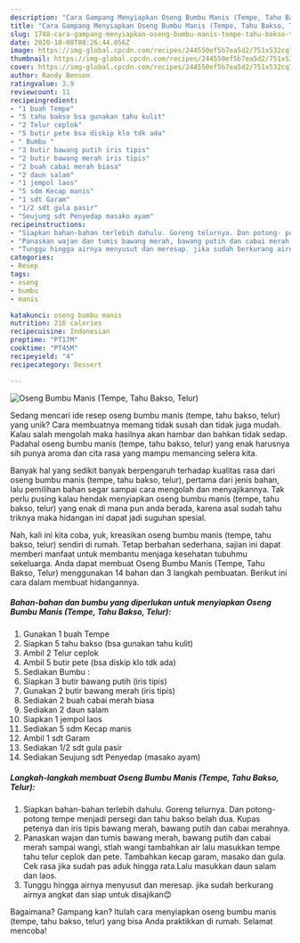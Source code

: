 ```yaml
---
description: "Cara Gampang Menyiapkan Oseng Bumbu Manis (Tempe, Tahu Bakso, Telur), Enak"
title: "Cara Gampang Menyiapkan Oseng Bumbu Manis (Tempe, Tahu Bakso, Telur), Enak"
slug: 1748-cara-gampang-menyiapkan-oseng-bumbu-manis-tempe-tahu-bakso-telur-enak
date: 2020-10-08T08:26:44.056Z
image: https://img-global.cpcdn.com/recipes/244550ef5b7ea5d2/751x532cq70/oseng-bumbu-manis-tempe-tahu-bakso-telur-foto-resep-utama.jpg
thumbnail: https://img-global.cpcdn.com/recipes/244550ef5b7ea5d2/751x532cq70/oseng-bumbu-manis-tempe-tahu-bakso-telur-foto-resep-utama.jpg
cover: https://img-global.cpcdn.com/recipes/244550ef5b7ea5d2/751x532cq70/oseng-bumbu-manis-tempe-tahu-bakso-telur-foto-resep-utama.jpg
author: Randy Benson
ratingvalue: 3.9
reviewcount: 11
recipeingredient:
- "1 buah Tempe"
- "5 tahu bakso bsa gunakan tahu kulit"
- "2 Telur ceplok"
- "5 butir pete bsa diskip klo tdk ada"
- " Bumbu "
- "3 butir bawang putih iris tipis"
- "2 butir bawang merah iris tipis"
- "2 buah cabai merah biasa"
- "2 daun salam"
- "1 jempol laos"
- "5 sdm Kecap manis"
- "1 sdt Garam"
- "1/2 sdt gula pasir"
- "Seujung sdt Penyedap masako ayam"
recipeinstructions:
- "Siapkan bahan-bahan terlebih dahulu. Goreng telurnya. Dan potong- potong tempe menjadi persegi dan tahu bakso belah dua. Kupas petenya dan iris tipis bawang merah, bawang putih dan cabai merahnya."
- "Panaskan wajan dan tumis bawang merah, bawang putih dan cabai merah sampai wangi, stlah wangi tambahkan air lalu masukkan tempe tahu telur ceplok dan pete. Tambahkan kecap garam, masako dan gula. Cek rasa jika sudah pas aduk hingga rata.Lalu masukkan daun salam dan laos."
- "Tunggu hingga airnya menyusut dan meresap. jika sudah berkurang airnya angkat dan siap untuk disajikan😊"
categories:
- Resep
tags:
- oseng
- bumbu
- manis

katakunci: oseng bumbu manis 
nutrition: 216 calories
recipecuisine: Indonesian
preptime: "PT17M"
cooktime: "PT45M"
recipeyield: "4"
recipecategory: Dessert

---
```



![Oseng Bumbu Manis (Tempe, Tahu Bakso, Telur)](https://img-global.cpcdn.com/recipes/244550ef5b7ea5d2/751x532cq70/oseng-bumbu-manis-tempe-tahu-bakso-telur-foto-resep-utama.jpg)

Sedang mencari ide resep oseng bumbu manis (tempe, tahu bakso, telur) yang unik? Cara membuatnya memang tidak susah dan tidak juga mudah. Kalau salah mengolah maka hasilnya akan hambar dan bahkan tidak sedap. Padahal oseng bumbu manis (tempe, tahu bakso, telur) yang enak harusnya sih punya aroma dan cita rasa yang mampu memancing selera kita.



Banyak hal yang sedikit banyak berpengaruh terhadap kualitas rasa dari oseng bumbu manis (tempe, tahu bakso, telur), pertama dari jenis bahan, lalu pemilihan bahan segar sampai cara mengolah dan menyajikannya. Tak perlu pusing kalau hendak menyiapkan oseng bumbu manis (tempe, tahu bakso, telur) yang enak di mana pun anda berada, karena asal sudah tahu triknya maka hidangan ini dapat jadi suguhan spesial.


Nah, kali ini kita coba, yuk, kreasikan oseng bumbu manis (tempe, tahu bakso, telur) sendiri di rumah. Tetap berbahan sederhana, sajian ini dapat memberi manfaat untuk membantu menjaga kesehatan tubuhmu sekeluarga. Anda dapat membuat Oseng Bumbu Manis (Tempe, Tahu Bakso, Telur) menggunakan 14 bahan dan 3 langkah pembuatan. Berikut ini cara dalam membuat hidangannya.

<!--inarticleads1-->

##### Bahan-bahan dan bumbu yang diperlukan untuk menyiapkan Oseng Bumbu Manis (Tempe, Tahu Bakso, Telur):

1. Gunakan 1 buah Tempe
1. Siapkan 5 tahu bakso (bsa gunakan tahu kulit)
1. Ambil 2 Telur ceplok
1. Ambil 5 butir pete (bsa diskip klo tdk ada)
1. Sediakan  Bumbu :
1. Siapkan 3 butir bawang putih (iris tipis)
1. Gunakan 2 butir bawang merah (iris tipis)
1. Sediakan 2 buah cabai merah biasa
1. Sediakan 2 daun salam
1. Siapkan 1 jempol laos
1. Sediakan 5 sdm Kecap manis
1. Ambil 1 sdt Garam
1. Sediakan 1/2 sdt gula pasir
1. Sediakan Seujung sdt Penyedap (masako ayam)




<!--inarticleads2-->

##### Langkah-langkah membuat Oseng Bumbu Manis (Tempe, Tahu Bakso, Telur):

1. Siapkan bahan-bahan terlebih dahulu. Goreng telurnya. Dan potong- potong tempe menjadi persegi dan tahu bakso belah dua. Kupas petenya dan iris tipis bawang merah, bawang putih dan cabai merahnya.
1. Panaskan wajan dan tumis bawang merah, bawang putih dan cabai merah sampai wangi, stlah wangi tambahkan air lalu masukkan tempe tahu telur ceplok dan pete. Tambahkan kecap garam, masako dan gula. Cek rasa jika sudah pas aduk hingga rata.Lalu masukkan daun salam dan laos.
1. Tunggu hingga airnya menyusut dan meresap. jika sudah berkurang airnya angkat dan siap untuk disajikan😊




Bagaimana? Gampang kan? Itulah cara menyiapkan oseng bumbu manis (tempe, tahu bakso, telur) yang bisa Anda praktikkan di rumah. Selamat mencoba!
